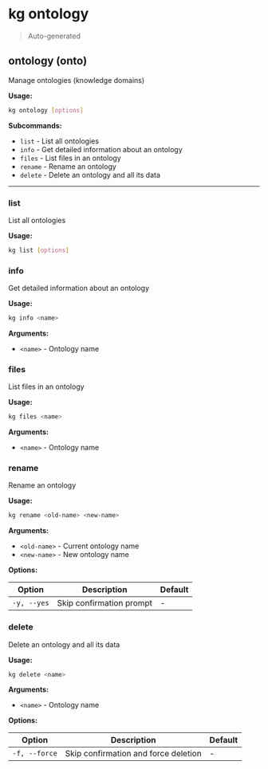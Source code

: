 # kg ontology

> Auto-generated

## ontology (onto)

Manage ontologies (knowledge domains)

**Usage:**
```bash
kg ontology [options]
```

**Subcommands:**

- `list` - List all ontologies
- `info` - Get detailed information about an ontology
- `files` - List files in an ontology
- `rename` - Rename an ontology
- `delete` - Delete an ontology and all its data

---

### list

List all ontologies

**Usage:**
```bash
kg list [options]
```

### info

Get detailed information about an ontology

**Usage:**
```bash
kg info <name>
```

**Arguments:**

- `<name>` - Ontology name

### files

List files in an ontology

**Usage:**
```bash
kg files <name>
```

**Arguments:**

- `<name>` - Ontology name

### rename

Rename an ontology

**Usage:**
```bash
kg rename <old-name> <new-name>
```

**Arguments:**

- `<old-name>` - Current ontology name
- `<new-name>` - New ontology name

**Options:**

| Option | Description | Default |
|--------|-------------|---------|
| `-y, --yes` | Skip confirmation prompt | - |

### delete

Delete an ontology and all its data

**Usage:**
```bash
kg delete <name>
```

**Arguments:**

- `<name>` - Ontology name

**Options:**

| Option | Description | Default |
|--------|-------------|---------|
| `-f, --force` | Skip confirmation and force deletion | - |
